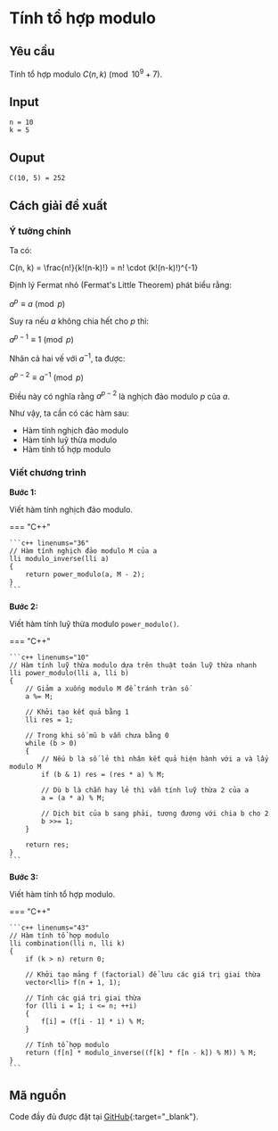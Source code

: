 # Tính tổ hợp modulo

## Yêu cầu

Tính tổ hợp modulo $C(n, k) \pmod{10^9 + 7}$.

## Input

```
n = 10
k = 5
```

## Ouput

```
C(10, 5) = 252
```

## Cách giải đề xuất

### Ý tưởng chính

Ta có:

C(n, k) = \frac{n!}{k!(n-k)!} = n! \cdot (k!(n-k)!)^{-1}

Định lý Fermat nhỏ (Fermat's Little Theorem) phát biểu rằng:

$a^p \equiv a \pmod p$

Suy ra nếu $a$ không chia hết cho $p$ thì:

$a^{p-1} \equiv 1 \pmod p$

Nhân cả hai vế với $a^{-1}$, ta được:

$a^{p-2} \equiv a^{-1} \pmod p$

Điều này có nghĩa rằng $a^{p-2}$ là nghịch đảo modulo $p$ của $a$.

Như vậy, ta cần có các hàm sau:

- Hàm tính nghịch đảo modulo
- Hàm tính luỹ thừa modulo
- Hàm tính tổ hợp modulo

### Viết chương trình

**Bước 1:**

Viết hàm tính nghịch đảo modulo.

=== "C++"

    ```c++ linenums="36"
    // Hàm tính nghịch đảo modulo M của a
    lli modulo_inverse(lli a)
    {
        return power_modulo(a, M - 2);
    }
    ```

**Bước 2:**

Viết hàm tính luỹ thừa modulo `power_modulo()`.

=== "C++"

    ```c++ linenums="10"
    // Hàm tính luỹ thừa modulo dựa trên thuật toán luỹ thừa nhanh
    lli power_modulo(lli a, lli b)
    {
        // Giảm a xuống modulo M để tránh tràn số
        a %= M;

        // Khởi tạo kết quả bằng 1
        lli res = 1;

        // Trong khi số mũ b vẫn chưa bằng 0
        while (b > 0)
        {
            // Nếu b là số lẻ thì nhân kết quả hiện hành với a và lấy modulo M 
            if (b & 1) res = (res * a) % M;

            // Dù b là chẵn hay lẻ thì vẫn tính luỹ thừa 2 của a
            a = (a * a) % M;

            // Dịch bit của b sang phải, tương đương với chia b cho 2
            b >>= 1;
        }

        return res;
    }
    ```

**Bước 3:**

Viết hàm tính tổ hợp modulo.


=== "C++"

    ```c++ linenums="43"
    // Hàm tính tổ hợp modulo
    lli combination(lli n, lli k)
    {
        if (k > n) return 0;

        // Khởi tạo mảng f (factorial) để lưu các giá trị giai thừa
        vector<lli> f(n + 1, 1);

        // Tính các giá trị giai thừa
        for (lli i = 1; i <= n; ++i)
        {
            f[i] = (f[i - 1] * i) % M;
        }

        // Tính tổ hợp modulo
        return (f[n] * modulo_inverse((f[k] * f[n - k]) % M)) % M;
    }
    ```

## Mã nguồn

Code đầy đủ được đặt tại [GitHub](https://github.com/vtchitruong/thnc/blob/main/arithmetic/modulo/){:target="_blank"}.
